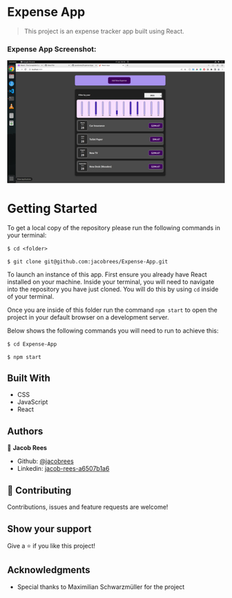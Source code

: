 # Expense App

> This project is an expense tracker app built using React.

### Expense App Screenshot:

![](screenshot/screenshot.png)

# Getting Started

To get a local copy of the repository please run the following commands in your terminal:

```
$ cd <folder>
```

```
$ git clone git@github.com:jacobrees/Expense-App.git
```

To launch an instance of this app. First ensure you already have React installed on your machine. Inside your terminal, you will need to navigate into the repository you have just cloned. You will do this by using `cd` inside of your terminal. 

Once you are inside of this folder run the command `npm start` to open the project in your default browser on a development server. 

Below shows the following commands you will need to run to achieve this:

```
$ cd Expense-App
```

```
$ npm start
```

## Built With

- CSS
- JavaScript
- React

## Authors

👤 **Jacob Rees**

- Github: [@jacobrees](https://github.com/jacobrees)
- Linkedin: [jacob-rees-a6507b1a6](https://www.linkedin.com/in/jacob-rees-a6507b1a6/)

## 🤝 Contributing

Contributions, issues and feature requests are welcome!

## Show your support

Give a ⭐️ if you like this project!

## Acknowledgments

- Special thanks to Maximilian Schwarzmüller for the project
